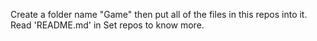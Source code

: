 Create a folder name "Game" then put all of the files in this repos into it. Read 'README.md' in Set repos to know more.
